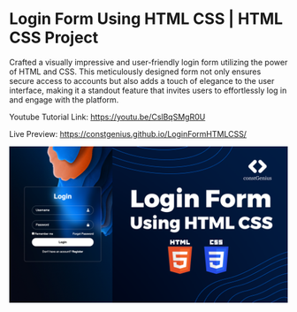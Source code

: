 # Login Form Using HTML CSS | HTML CSS Project

Crafted a visually impressive and user-friendly login form utilizing the power of HTML and CSS. This meticulously designed form not only ensures secure access to accounts but also adds a touch of elegance to the user interface, making it a standout feature that invites users to effortlessly log in and engage with the platform.

Youtube Tutorial Link: https://youtu.be/CslBqSMgR0U

Live Preview: https://constgenius.github.io/LoginFormHTMLCSS/

![Login Form](images/LoginForm.png)
